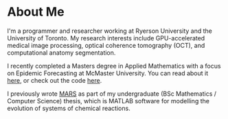 # About Me

I'm a programmer and researcher working at Ryerson University and the University of Toronto. My research interests include GPU-accelerated medical image processing, optical coherence tomography (OCT), and computational anatomy segmentation.

I recently completed a Masters degree in Applied Mathematics with a focus on Epidemic Forecasting at McMaster University. You can read about it [here](http://hdl.handle.net/11375/19103), or check out the code [here](https://github.com/dbarrows/nls-forecast).

I previously wrote [MARS](https://github.com/dbarrows/mars) as part of my undergraduate (BSc Mathematics / Computer Science) thesis, which is MATLAB software for modelling the evolution of systems of chemical reactions.